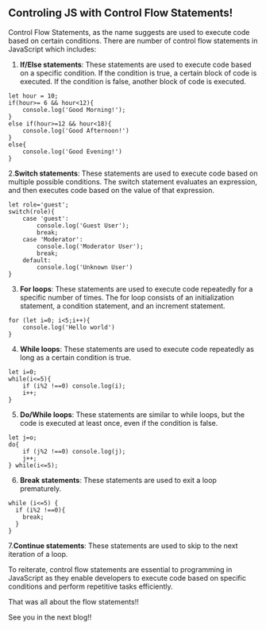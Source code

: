 ## Controling JS with Control Flow Statements!

Control Flow Statements, as the name suggests are used to execute code based on certain conditions. There are number of control flow statements in JavaScript which includes:

1. **If/Else statements**: These statements are used to execute code based on a specific condition. If the condition is true, a certain block of code is executed. If the condition is false, another block of code is executed.
```
let hour = 10;
if(hour>= 6 && hour<12){
    console.log('Good Morning!');
}
else if(hour>=12 && hour<18){
    console.log('Good Afternoon!')
}
else{
    console.log('Good Evening!')
}
```

2.**Switch statements**: These statements are used to execute code based on multiple possible conditions. The switch statement evaluates an expression, and then executes code based on the value of that expression.
```
let role='guest';
switch(role){
    case 'guest':
        console.log('Guest User');
        break;
    case 'Moderator':
        console.log('Moderator User');
        break;
    default:
        console.log('Unknown User')
}
```

3. **For loops**: These statements are used to execute code repeatedly for a specific number of times. The for loop consists of an initialization statement, a condition statement, and an increment statement.
```
for (let i=0; i<5;i++){
    console.log('Hello world')
}
```
4. **While loops**: These statements are used to execute code repeatedly as long as a certain condition is true.
```
let i=0;
while(i<=5){
    if (i%2 !==0) console.log(i);
    i++;
}
```

5. **Do/While loops**: These statements are similar to while loops, but the code is executed at least once, even if the condition is false.
```
let j=o;
do{
    if (j%2 !==0) console.log(j);
    j++;
} while(i<=5);
```

6. **Break statements**: These statements are used to exit a loop prematurely.
```
while (i<=5) {
  if (i%2 !==0){
    break;
  }
}
```
7.**Continue statements**: These statements are used to skip to the next iteration of a loop.

To reiterate, control flow statements are essential to programming in JavaScript as they enable developers to execute code based on specific conditions and perform repetitive tasks efficiently.

That was all about the flow statements!!

See you in the next blog!!

